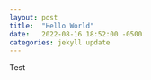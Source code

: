 ```yaml
---
layout: post
title:  "Hello World"
date:   2022-08-16 18:52:00 -0500
categories: jekyll update
---
```


Test